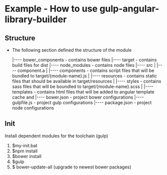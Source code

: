 # Example - How to use gulp-angular-library-builder

## Structure
- The following section defined the structure of the module


    |---- bower_components       - contains bower files
    |---- target                 - contains build files for dist
    |---- node_modules           - contains node files
    |---- src
    |     |---- component.a
    |           |---- components     - contains script files that will be bundled to target/{module-name}.js
    |           |---- resources      - contains static files that should be available in target/resources
    |           |---- styles         - contains sass files that will be boundled to target/{module-name}.scss
    |           |---- templates      - contains html files that will be added to angular template cache and
    |---- bower.json             - project bower configurations
    |---- gulpfile.js            - project gulp configurations
    |---- package.json           - project node configurations

## Init
Install dependent modules for the toolchain (gulp)

1. $my-init.bat
2. $npm install
3. $bower install
4. $gulp
2. $ bower-update-all (upgrade to newest bower packages)
